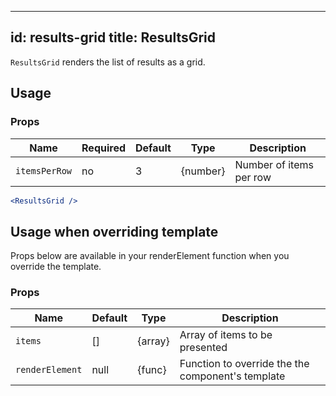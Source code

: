 <!--
  This file is part of React-SearchKit.
  Copyright (C) 2018 CERN.

  React-SearchKit is free software; you can redistribute it and/or modify it
  under the terms of the MIT License; see LICENSE file for more details.
-->

---
id: results-grid
title: ResultsGrid
---

`ResultsGrid` renders the list of results as a grid.

## Usage

### Props

| Name              | Required  | Default       | Type      | Description             |
| ------------------|-----------| --------------|-----------|-------------------------|
| ``itemsPerRow``   | no        |  3            | {number}  | Number of items per row |

```jsx
<ResultsGrid />
```

## Usage when overriding template

Props below are available in your renderElement function when you override the template.

### Props

| Name              | Default       | Type      | Description             |
| ------------------|---------------| ----------|-------------------------|
| ``items``         | []            | {array}   | Array of items to be presented |
| ``renderElement`` | null          | {func}    | Function to override the the component's template |
